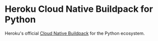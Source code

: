 # Heroku Cloud Native Buildpack for Python

Heroku's official [Cloud Native Buildpack](https://buildpacks.io) for the Python ecosystem.
